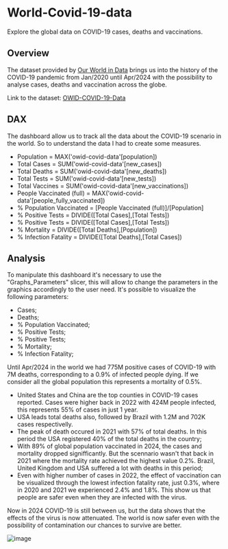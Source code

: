 # World-Covid-19-data
Explore the global data on COVID-19 cases, deaths and vaccinations.


## Overview
The dataset provided by [Our World in Data](https://ourworldindata.org/) brings us into the history of the COVID-19 pandemic from Jan/2020 until Apr/2024 with the possibility to analyse cases, deaths and vaccination across the globe.

Link to the dataset: [OWID-COVID-19-Data](https://github.com/owid/covid-19-data/tree/master/public/data)

## DAX
The dashboard allow us to track all the data about the COVID-19 scenario in the world. So to understand the data I had to create some measures.

- Population = MAX('owid-covid-data'[population]) 
- Total Cases = SUM('owid-covid-data'[new_cases])
- Total Deaths = SUM('owid-covid-data'[new_deaths])
- Total Tests = SUM('owid-covid-data'[new_tests])
- Total Vaccines = SUM('owid-covid-data'[new_vaccinations])
- People Vaccinated (full) = MAX('owid-covid-data'[people_fully_vaccinated])
- % Population Vaccinated = [People Vaccinated (full)]/[Population]
- % Positive Tests = DIVIDE([Total Cases],[Total Tests])
- % Positive Tests = DIVIDE([Total Cases],[Total Tests])
- % Mortality = DIVIDE([Total Deaths],[Population])
- % Infection Fatality = DIVIDE([Total Deaths],[Total Cases])

## Analysis
To manipulate this dashboard it's necessary to use the "Graphs_Parameters" slicer, this will allow to change the parameters in the graphics accordingly to the user need. It's possible to visualize the following parameters:
- Cases;
- Deaths;
- % Population Vaccinated;
- % Positive Tests;
- % Positive Tests;
- % Mortality;
- % Infection Fatality;

Until Apr/2024 in the world we had 775M positive cases of COVID-19 with 7M deaths, corresponding to a 0.9% of infected people dying. If we consider all the global population this represents a mortality of 0.5%.
- United States and China are the top counties in COVID-19 cases reported. Cases were higher back in 2022 with 424M people infected, this represents 55% of cases in just 1 year.
- USA leads total deaths also, followed by Brazil with 1.2M and 702K cases respectivelly.
- The peak of death occured in 2021 with 57% of total deaths. In this period the USA registered 40% of the total deaths in the country;
- With 89% of global population vaccinated in 2024, the cases and mortality dropped signifficantly. But the scennario wasn't that back in 2021 where the mortality rate achieved the highest value 0.2%. Brazil, United Kingdom and USA suffered a lot with deaths in this period;
- Even with higher number of cases in 2022, the effect of vaccination can be visualized through the lowest infection fatality rate, just 0.3%, where in 2020 and 2021 we experienced 2.4% and 1.8%. This show us that people are safer even when they are infected with the virus.

Now in 2024 COVID-19 is still between us, but the data shows that the effects of the virus is now attenuated. The world is now safer even with the possibility of contamination our chances to survive are better.

![image](https://github.com/PatrickNAquino/World-Covid-19-data/assets/118391206/da870db4-2f89-48a8-814b-7dc4cf33c234)
